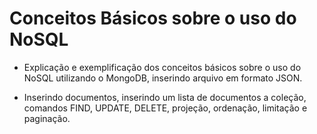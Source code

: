 # Conceitos Básicos sobre o uso do NoSQL

- Explicação e exemplificação dos conceitos básicos sobre o uso do NoSQL utilizando o MongoDB, inserindo arquivo em formato JSON.

- Inserindo documentos, inserindo um lista de documentos a coleção, comandos FIND, UPDATE, DELETE, projeção, ordenação, limitação e paginação. 